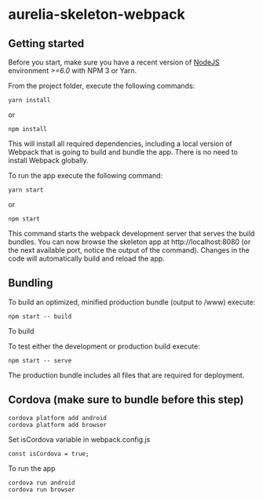 # aurelia-skeleton-webpack

## Getting started

Before you start, make sure you have a recent version of [NodeJS](http://nodejs.org/) environment *>=6.0* with NPM 3 or Yarn.

From the project folder, execute the following commands:

```shell
yarn install 
```
or
```shell
npm install 
```

This will install all required dependencies, including a local version of Webpack that is going to
build and bundle the app. There is no need to install Webpack globally. 

To run the app execute the following command:

```shell
yarn start
```
or
```shell
npm start
```


This command starts the webpack development server that serves the build bundles.
You can now browse the skeleton app at http://localhost:8080 (or the next available port, notice the output of the command). Changes in the code
will automatically build and reload the app.

## Bundling

To build an optimized, minified production bundle (output to /www) execute:

```shell
npm start -- build
```

To build 

To test either the development or production build execute:

```shell
npm start -- serve
```

The production bundle includes all files that are required for deployment.

## Cordova (make sure to bundle before this step)

```shell
cordova platform add android
cordova platform add browser
```

Set isCordova variable in webpack.config.js
```shell
const isCordova = true;
```

To run the app 
```shell
cordova run android
cordova run browser
```

